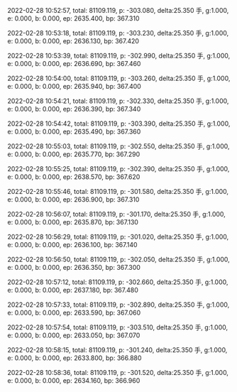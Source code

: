 2022-02-28 10:52:57, total: 81109.119, p: -303.080, delta:25.350 手, g:1.000, e: 0.000, b: 0.000, ep: 2635.400, bp: 367.310

2022-02-28 10:53:18, total: 81109.119, p: -303.230, delta:25.350 手, g:1.000, e: 0.000, b: 0.000, ep: 2636.130, bp: 367.420

2022-02-28 10:53:39, total: 81109.119, p: -302.990, delta:25.350 手, g:1.000, e: 0.000, b: 0.000, ep: 2636.690, bp: 367.460

2022-02-28 10:54:00, total: 81109.119, p: -303.260, delta:25.350 手, g:1.000, e: 0.000, b: 0.000, ep: 2635.940, bp: 367.400

2022-02-28 10:54:21, total: 81109.119, p: -302.330, delta:25.350 手, g:1.000, e: 0.000, b: 0.000, ep: 2636.390, bp: 367.340

2022-02-28 10:54:42, total: 81109.119, p: -303.390, delta:25.350 手, g:1.000, e: 0.000, b: 0.000, ep: 2635.490, bp: 367.360

2022-02-28 10:55:03, total: 81109.119, p: -302.550, delta:25.350 手, g:1.000, e: 0.000, b: 0.000, ep: 2635.770, bp: 367.290

2022-02-28 10:55:25, total: 81109.119, p: -302.390, delta:25.350 手, g:1.000, e: 0.000, b: 0.000, ep: 2638.570, bp: 367.620

2022-02-28 10:55:46, total: 81109.119, p: -301.580, delta:25.350 手, g:1.000, e: 0.000, b: 0.000, ep: 2636.900, bp: 367.310

2022-02-28 10:56:07, total: 81109.119, p: -301.170, delta:25.350 手, g:1.000, e: 0.000, b: 0.000, ep: 2635.870, bp: 367.130

2022-02-28 10:56:29, total: 81109.119, p: -301.020, delta:25.350 手, g:1.000, e: 0.000, b: 0.000, ep: 2636.100, bp: 367.140

2022-02-28 10:56:50, total: 81109.119, p: -302.050, delta:25.350 手, g:1.000, e: 0.000, b: 0.000, ep: 2636.350, bp: 367.300

2022-02-28 10:57:12, total: 81109.119, p: -302.660, delta:25.350 手, g:1.000, e: 0.000, b: 0.000, ep: 2637.180, bp: 367.480

2022-02-28 10:57:33, total: 81109.119, p: -302.890, delta:25.350 手, g:1.000, e: 0.000, b: 0.000, ep: 2633.590, bp: 367.060

2022-02-28 10:57:54, total: 81109.119, p: -303.510, delta:25.350 手, g:1.000, e: 0.000, b: 0.000, ep: 2633.050, bp: 367.070

2022-02-28 10:58:15, total: 81109.119, p: -301.240, delta:25.350 手, g:1.000, e: 0.000, b: 0.000, ep: 2633.800, bp: 366.880

2022-02-28 10:58:36, total: 81109.119, p: -301.520, delta:25.350 手, g:1.000, e: 0.000, b: 0.000, ep: 2634.160, bp: 366.960